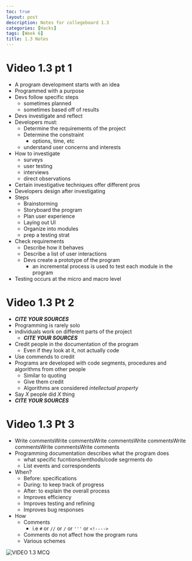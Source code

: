 ```yaml
---
toc: true
layout: post
description: Notes for collegeboard 1.3
categories: [Hacks]
tags: [Week 6]
title: 1.3 Notes
---
```


# Video 1.3 pt 1 
- A program development starts with an idea
- Programmed with a purpose
- Devs follow specific steps
    - sometimes planned
    - sometimes based off of results
-  Devs investigate and reflect
- Developers must:
    - Determine the requirements of the project
    - Determine the constraint
        - options, time, etc
    - understand user concerns and interests
- How to investigate
    - surveys
    - user testing
    - interviews
    - direct observations
- Certain investigative techniques offer different pros
- Developers design after investigating
- Steps
    - Brainstorming
    - Storyboard the program
    - Plan user experience
    - Laying out UI
    - Organize into modules
    - prep a testing strat
- Check requirements
    - Describe how it behaves
    - Describe a list of user interactions
    - Devs create a prototype of the program
        - an incremental process is used to test each module in the program
- Testing occurs at the micro and macro level

# Video 1.3 Pt 2
- ***CITE YOUR SOURCES***
- Programming is rarely solo
- individuals work on different parts of the project   
    - ***CITE YOUR SOURCES***
- Credit people in the documentation of the program
    - Even if they look at it, not actually code
- Use commends to credit
- Programs are developed with code segments, procedures and algorithms from other people
    - Similar to quoting
    - Give them credit
    - Algorithms are considered *intellectual property*
- Say *X* people did *X* thing
- ***CITE YOUR SOURCES***

# Video 1.3 Pt 3
- Write commentsWrite commentsWrite commentsWrite commentsWrite commentsWrite commentsWrite comments
 - Programming documentation describes what the program does
    - what specific fucntions/emthods/code segrments do
    - List events and correspondents
- When?
    - Before: specifications
    - During: to keep track of progress
    - After: to explain the overall process
    - Improves efficiency
    - Improves testing and refining
    - Improves bug responses
- How
    - Comments
        - i.e `#` or `//` or `/` or `'''` or `<!---->`
    - Comments do not affect how the program runs
    - Various schemes

![]({{site.baseurl}}/images/Video13.png "VIDEO 1.3 MCQ")